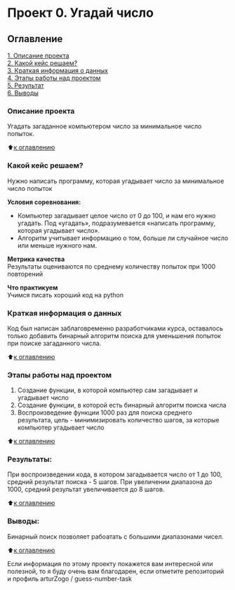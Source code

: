 # Проект 0. Угадай число

## Оглавление  
[1. Описание проекта](https://github.com/arturZogo/guess-number-task/edit/master/README.md/README.md#Описание-проекта)  
[2. Какой кейс решаем?](.README.md#Какой-кейс-решаем)  
[3. Краткая информация о данных](.README.md#Краткая-информация-о-данных)  
[4. Этапы работы над проектом](.README.md#Этапы-работы-над-проектом)  
[5. Результат](.README.md#Результат)    
[6. Выводы](.README.md#Выводы) 

### Описание проекта    
Угадать загаданное компьютером число за минимальное число попыток.

:arrow_up:[к оглавлению](_)


### Какой кейс решаем?    
Нужно написать программу, которая угадывает число за минимальное число попыток

**Условия соревнования:**  
- Компьютер загадывает целое число от 0 до 100, и нам его нужно угадать. Под «угадать», подразумевается «написать программу, которая угадывает число».
- Алгоритм учитывает информацию о том, больше ли случайное число или меньше нужного нам.

**Метрика качества**     
Результаты оцениваются по среднему количеству попыток при 1000 повторений

**Что практикуем**     
Учимся писать хороший код на python


### Краткая информация о данных
Код был написан заблаговременно разработчиками курса, оставалось только добавить бинарный алгоритм поиска для уменьшения попыток при поиске загаданного числа.
  
:arrow_up:[к оглавлению](.README.md#Оглавление)


### Этапы работы над проектом  
1. Создание функции, в которой компьютер сам загадывает и угадывает число
2. Создание функции, в которой есть бинарный алгоритм поиска числа
3. Воспроизведение функции 1000 раз для поиска среднего результата, цель - минимизировать количество шагов, за которые компьютер угадывает число

:arrow_up:[к оглавлению](.README.md#Оглавление)


### Результаты:  
При воспроизведении кода, в котором загадывается число от 1 до 100, средний результат поиска - 5 шагов.
При увеличении диапазона до 1000, средний результат увеличивается до 8 шагов.

:arrow_up:[к оглавлению](.README.md#Оглавление)


### Выводы:  
Бинарный поиск позволяет рабоатать с большими диапазонами чисел.

:arrow_up:[к оглавлению](.README.md#Оглавление)


Если информация по этому проекту покажется вам интересной или полезной, то я буду очень вам благодарен, если отметите репозиторий и профиль arturZogo /
guess-number-task
